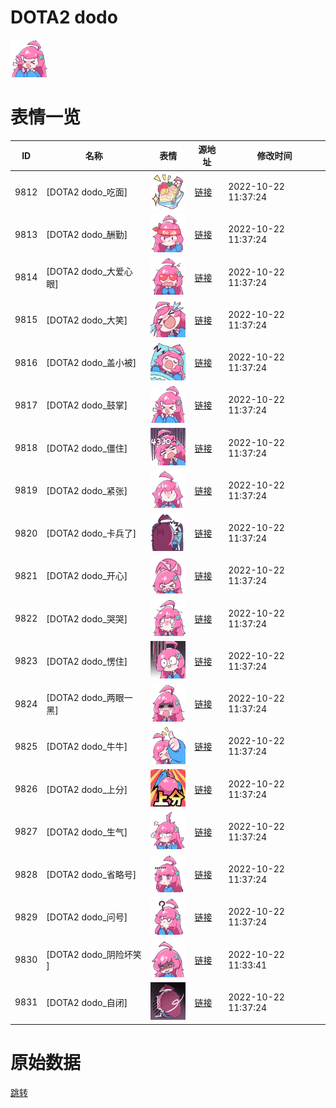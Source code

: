 # DOTA2 dodo

<img src="./cover.png" height="60" alt="cover" />

# 表情一览

|ID|名称|表情|源地址|修改时间|
|----|----|----|----|----|
|9812|[DOTA2 dodo_吃面]|<img src="./pic/009812_%5BDOTA2 dodo_吃面%5D.png" height="60" alt="吃面"/>|[链接](http://i0.hdslb.com/bfs/emote/7f5d5141a773bcd78eb81de5b379311ae9b0fbda.png)|2022-10-22 11:37:24|
|9813|[DOTA2 dodo_酬勤]|<img src="./pic/009813_%5BDOTA2 dodo_酬勤%5D.png" height="60" alt="酬勤"/>|[链接](http://i0.hdslb.com/bfs/emote/b1cb296bac38f1860b7de02456aae978c6c75583.png)|2022-10-22 11:37:24|
|9814|[DOTA2 dodo_大爱心眼]|<img src="./pic/009814_%5BDOTA2 dodo_大爱心眼%5D.png" height="60" alt="大爱心眼"/>|[链接](http://i0.hdslb.com/bfs/emote/ab39f56a565063235e995ed94728cd6aa4078174.png)|2022-10-22 11:37:24|
|9815|[DOTA2 dodo_大笑]|<img src="./pic/009815_%5BDOTA2 dodo_大笑%5D.png" height="60" alt="大笑"/>|[链接](http://i0.hdslb.com/bfs/emote/b7521ce59015a4285959f3dc4b95cd6c3bf730aa.png)|2022-10-22 11:37:24|
|9816|[DOTA2 dodo_盖小被]|<img src="./pic/009816_%5BDOTA2 dodo_盖小被%5D.png" height="60" alt="盖小被"/>|[链接](http://i0.hdslb.com/bfs/emote/51fb3e757c74a8f0c6531dc8607b0eb13999d61f.png)|2022-10-22 11:37:24|
|9817|[DOTA2 dodo_鼓掌]|<img src="./pic/009817_%5BDOTA2 dodo_鼓掌%5D.png" height="60" alt="鼓掌"/>|[链接](http://i0.hdslb.com/bfs/emote/6ed7d0599b86c8cda9f43491dab84429ec4a48d8.png)|2022-10-22 11:37:24|
|9818|[DOTA2 dodo_僵住]|<img src="./pic/009818_%5BDOTA2 dodo_僵住%5D.png" height="60" alt="僵住"/>|[链接](http://i0.hdslb.com/bfs/emote/4e68961acea941c4a271aab58b89ce6d0602101e.png)|2022-10-22 11:37:24|
|9819|[DOTA2 dodo_紧张]|<img src="./pic/009819_%5BDOTA2 dodo_紧张%5D.png" height="60" alt="紧张"/>|[链接](http://i0.hdslb.com/bfs/emote/afa2c7e61f873f4c81fa2a8618e5111c93df11e4.png)|2022-10-22 11:37:24|
|9820|[DOTA2 dodo_卡兵了]|<img src="./pic/009820_%5BDOTA2 dodo_卡兵了%5D.png" height="60" alt="卡兵了"/>|[链接](http://i0.hdslb.com/bfs/emote/9d1a1cab920a74d61d88ec29298f18b43abeca82.png)|2022-10-22 11:37:24|
|9821|[DOTA2 dodo_开心]|<img src="./pic/009821_%5BDOTA2 dodo_开心%5D.png" height="60" alt="开心"/>|[链接](http://i0.hdslb.com/bfs/emote/3d4cf6bfa7044d3448fbdeb3682b7babbb788e9d.png)|2022-10-22 11:37:24|
|9822|[DOTA2 dodo_哭哭]|<img src="./pic/009822_%5BDOTA2 dodo_哭哭%5D.png" height="60" alt="哭哭"/>|[链接](http://i0.hdslb.com/bfs/emote/5970bde6ab648d8d096a1e09daa3032878e5a2fc.png)|2022-10-22 11:37:24|
|9823|[DOTA2 dodo_愣住]|<img src="./pic/009823_%5BDOTA2 dodo_愣住%5D.png" height="60" alt="愣住"/>|[链接](http://i0.hdslb.com/bfs/emote/453587c15ee9d4da0f96ecdf8e57a88a5a938b32.png)|2022-10-22 11:37:24|
|9824|[DOTA2 dodo_两眼一黑]|<img src="./pic/009824_%5BDOTA2 dodo_两眼一黑%5D.png" height="60" alt="两眼一黑"/>|[链接](http://i0.hdslb.com/bfs/emote/21fd17a5852cf9b8b7afd2799e913816931245f1.png)|2022-10-22 11:37:24|
|9825|[DOTA2 dodo_牛牛]|<img src="./pic/009825_%5BDOTA2 dodo_牛牛%5D.png" height="60" alt="牛牛"/>|[链接](http://i0.hdslb.com/bfs/emote/09082caa97a3366772b901bd3de9df35b7b17942.png)|2022-10-22 11:37:24|
|9826|[DOTA2 dodo_上分]|<img src="./pic/009826_%5BDOTA2 dodo_上分%5D.png" height="60" alt="上分"/>|[链接](http://i0.hdslb.com/bfs/emote/fc00f55bb93d5d579e83959e77ab3b26d9632936.png)|2022-10-22 11:37:24|
|9827|[DOTA2 dodo_生气]|<img src="./pic/009827_%5BDOTA2 dodo_生气%5D.png" height="60" alt="生气"/>|[链接](http://i0.hdslb.com/bfs/emote/909e7848f187a044543511df41d1deadd188250a.png)|2022-10-22 11:37:24|
|9828|[DOTA2 dodo_省略号]|<img src="./pic/009828_%5BDOTA2 dodo_省略号%5D.png" height="60" alt="省略号"/>|[链接](http://i0.hdslb.com/bfs/emote/4936d6e0484f2bf1d6f2c19fcd82206404fc0756.png)|2022-10-22 11:37:24|
|9829|[DOTA2 dodo_问号]|<img src="./pic/009829_%5BDOTA2 dodo_问号%5D.png" height="60" alt="问号"/>|[链接](http://i0.hdslb.com/bfs/emote/f5a0bd650cbed13013404bc1d26ada70563288de.png)|2022-10-22 11:37:24|
|9830|[DOTA2 dodo_阴险坏笑 ]|<img src="./pic/009830_%5BDOTA2 dodo_阴险坏笑 %5D.png" height="60" alt="阴险坏笑 "/>|[链接](http://i0.hdslb.com/bfs/emote/069acb245f62ca1924e675b4f0007915ac782cc4.png)|2022-10-22 11:33:41|
|9831|[DOTA2 dodo_自闭]|<img src="./pic/009831_%5BDOTA2 dodo_自闭%5D.png" height="60" alt="自闭"/>|[链接](http://i0.hdslb.com/bfs/emote/6ff6349a97fa2249a0ec7a2ebdbafda6281ebdf5.png)|2022-10-22 11:37:24|

# 原始数据

[跳转](./raw.json)

